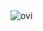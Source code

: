<img src="https://github-readme-stats.vercel.app/api/top-langs?username=Poitreqm&show_icons=true&locale=en&layout=compact&theme=chartreuse-dark" alt="ovi" />

